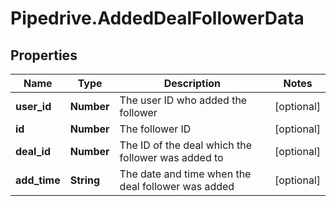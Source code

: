 # Pipedrive.AddedDealFollowerData

## Properties

Name | Type | Description | Notes
------------ | ------------- | ------------- | -------------
**user_id** | **Number** | The user ID who added the follower | [optional] 
**id** | **Number** | The follower ID | [optional] 
**deal_id** | **Number** | The ID of the deal which the follower was added to | [optional] 
**add_time** | **String** | The date and time when the deal follower was added | [optional] 


